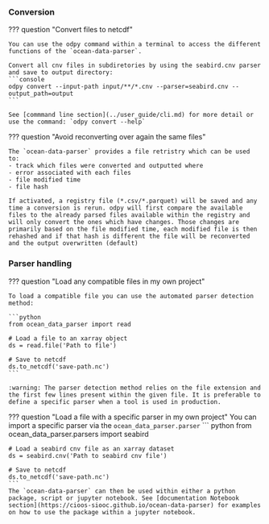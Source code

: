 ### Conversion

??? question "Convert files to netcdf"

    You can use the odpy command within a terminal to access the different functions of the `ocean-data-parser`.

    Convert all cnv files in subdiretories by using the seabird.cnv parser and save to output directory:
    ```console
    odpy convert --input-path input/**/*.cnv --parser=seabird.cnv --output_path=output
    ``` 

    See [commmand line section](../user_guide/cli.md) for more detail or use the command: `odpy convert --help`

??? question "Avoid reconverting over again the same files"

    The `ocean-data-parser` provides a file retristry which can be used to:
    - track which files were converted and outputted where
    - error associated with each files
    - file modified time 
    - file hash

    If activated, a registry file (*.csv/*.parquet) will be saved and any time a conversion is rerun. odpy will first compare the available files to the already parsed files available within the registry and will only convert the ones which have changes. Those changes are primarily based on the file modified time, each modified file is then rehashed and if that hash is different the file will be reconverted and the output overwritten (default)

### Parser handling

??? question "Load any compatible files in my own project"


    To load a compatible file you can use the automated parser detection method:

    ```python
    from ocean_data_parser import read

    # Load a file to an xarray object
    ds = read.file('Path to file')

    # Save to netcdf
    ds.to_netcdf('save-path.nc')
    ```

    :warning: The parser detection method relies on the file extension and the first few lines present within the given file. It is preferable to define a specific parser when a tool is used in production.



??? question "Load a file with a specific parser in my own project"
    You can import a specific parser via the `ocean_data_parser.parser`
    ``` python
    from ocean_data_parser.parsers import seabird

    # Load a seabird cnv file as an xarray dataset
    ds = seabird.cnv('Path to seabird cnv file')

    # Save to netcdf
    ds.to_netcdf('save-path.nc')
    ```
    The `ocean-data-parser` can then be used within either a python package, script or jupyter notebook. See [documentation Notebook section](https://cioos-siooc.github.io/ocean-data-parser) for examples on how to use the package within a jupyter notebook.